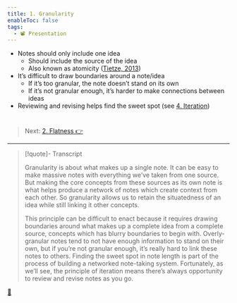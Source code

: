 ```yaml
---
title: 1. Granularity
enableToc: false
tags:
  - 📽️ Presentation
---
```


* Notes should only include one idea
  * Should include the source of the idea
  * Also known as atomicity ([Tietze, 2013](References/Tietze,%202013.md))
* It’s difficult to draw boundaries around a note/idea
  * If it’s too granular, the note doesn’t stand on its own
  * If it’s not granular enough, it’s harder to make connections between ideas
* Reviewing and revising helps find the sweet spot (see [4. Iteration](!8.4%20Iteration.md))

# 

 > 
 > Next: [2. Flatness 👉](!8.2%20Flatness.md)

---

 > 
 > \[!quote\]- Transcript
 > 
 > Granularity is about what makes up a single note. It can be easy to make massive notes with everything we’ve taken from one source. But making the core concepts from these sources as its own note is what helps produce a network of notes which create context from each other. So granularity allows us to retain the situatedness of an idea while still linking it other concepts.
 > 
 > This principle can be difficult to enact because it requires drawing boundaries around what makes up a complete idea from a complete source, concepts which has blurry boundaries to begin with. Overly-granular notes tend to not have enough information to stand on their own, but if you’re not granular enough, it’s really hard to link these notes to others. Finding the sweet spot in note length is part of the process of building a networked note-taking system. Fortunately, as we’ll see, the principle of iteration means there’s always opportunity to review and revise notes as you go.

[📖](Principle%20of%20atomicity.md)
